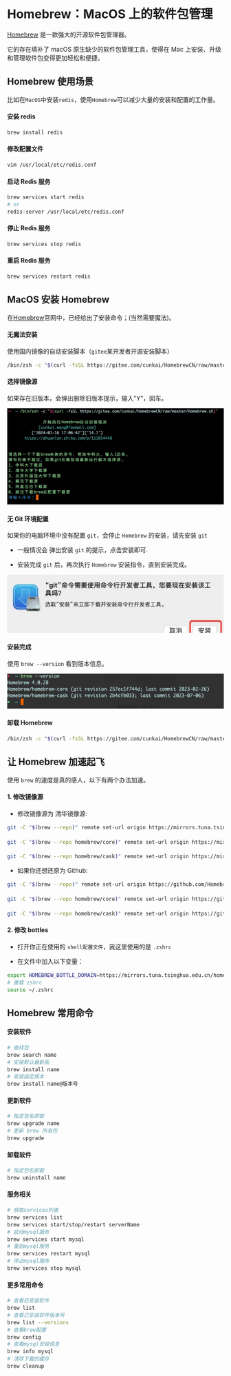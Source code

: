 # Homebrew：MacOS 上的软件包管理

[Homebrew](https://brew.sh/) 是一款强大的开源软件包管理器。

它的存在填补了 macOS 原生缺少的软件包管理工具，使得在 Mac 上安装、升级和管理软件包变得更加轻松和便捷。

## Homebrew 使用场景

比如在`MacOS`中安装`redis`，使用`Homebrew`可以减少大量的安装和配置的工作量。

#### 安装 redis

```bash
brew install redis
```

#### 修改配置文件

```bash
vim /usr/local/etc/redis.conf
```

#### 启动 Redis 服务

```bash
brew services start redis
# or
redis-server /usr/local/etc/redis.conf
```

#### 停止 Redis 服务

```bash
brew services stop redis
```

#### 重启 Redis 服务

```bash
brew services restart redis
```

## MacOS 安装 Homebrew

在[Homebrew](https://brew.sh/)官网中，已经给出了安装命令；(当然需要魔法)。

#### 无魔法安装

使用国内镜像的自动安装脚本（`gitee`某开发者开源安装脚本）

```bash
/bin/zsh -c "$(curl -fsSL https://gitee.com/cunkai/HomebrewCN/raw/master/Homebrew.sh)
```

#### 选择镜像源

如果存在旧版本，会弹出删除旧版本提示，输入"Y"，回车。

![](./images/homebrew/homebrew-install.jpg)

#### 无 Git 环境配置

如果你的电脑环境中没有配置 `git`，会停止 `Homebrew` 的安装，请先安装 `git`

- 一般情况会 弹出安装 `git` 的提示，点击安装即可.

- 安装完成 `git` 后，再次执行 `Homebrew` 安装指令，直到安装完成。

![](./images/homebrew/homebrew-git.jpg)

#### 安装完成

使用 `brew --version` 看到版本信息。

![](./images/homebrew/homebrew-version.jpg)

#### 卸载 Homebrew

```bash
/bin/zsh -c "$(curl -fsSL https://gitee.com/cunkai/HomebrewCN/raw/master/HomebrewUninstall.sh)"
```

## 让 Homebrew 加速起飞

使用 `brew` 的速度是真的感人，以下有两个办法加速。

#### 1. 修改镜像源

- 修改镜像源为 清华镜像源:

```bash
git -C "$(brew --repo)" remote set-url origin https://mirrors.tuna.tsinghua.edu.cn/git/homebrew/brew.git

git -C "$(brew --repo homebrew/core)" remote set-url origin https://mirrors.tuna.tsinghua.edu.cn/git/homebrew/homebrew-core.git

git -C "$(brew --repo homebrew/cask)" remote set-url origin https://mirrors.tuna.tsinghua.edu.cn/git/homebrew/homebrew-cask.git
```

- 如果你还想还原为 Github:

```bash
git -C "$(brew --repo)" remote set-url origin https://github.com/Homebrew/brew.git

git -C "$(brew --repo homebrew/core)" remote set-url origin https://github.com/Homebrew/homebrew-core.git

git -C "$(brew --repo homebrew/cask)" remote set-url origin https://github.com/Homebrew/homebrew-cask.git
```

#### 2. 修改 bottles

- 打开你正在使用的 `shell配置文件`，我这里使用的是 `.zshrc`

- 在文件中加入以下变量：

```bash
export HOMEBREW_BOTTLE_DOMAIN=https://mirrors.tuna.tsinghua.edu.cn/homebrew-bottles
# 重载 zshrc
source ~/.zshrc
```

## Homebrew 常用命令

#### 安装软件

```bash
# 查找包
brew search name
# 安装默认最新版
brew install name
# 安装指定版本
brew install name@版本号
```

#### 更新软件

```bash
# 指定包名卸载
brew upgrade name
# 更新 brew 所有包
brew upgrade
```

#### 卸载软件

```bash
# 指定包名卸载
brew uninstall name
```

#### 服务相关

```bash
# 获取services列表
brew services list 
brew services start/stop/restart serverName
# 启动mysql服务
brew services start mysql 
# 重启mysql服务
brew services restart mysql
# 停止mysql服务
brew services stop mysql
```

#### 更多常用命令

```bash
# 查看已安装软件
brew list
# 查看已安装软件版本号
brew list --versions
# 查看brew配置
brew config 
# 查看mysql安装信息
brew info mysql
# 清除下载的缓存
brew cleanup 
```
